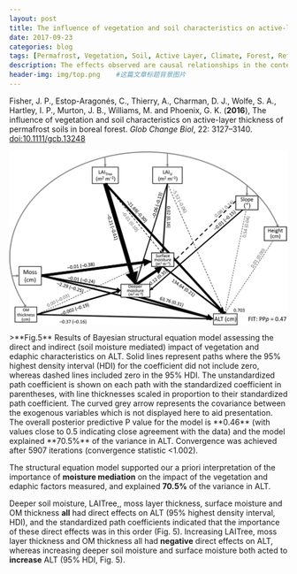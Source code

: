 ```yaml
---
layout: post
title: The influence of vegetation and soil characteristics on active-layer thickness of permafrost soils in boreal forest
date: 2017-09-23
categories: blog
tags: [Permafrost, Vegetation, Soil, Active Layer, Climate, Forest, Reference, Structural Equation Modeling, SEM model]
description: The effects observed are causal relationships in the context of the SEM approach is determined from the modeller's existing understanding of the system. 
header-img: img/top.png    #这篇文章标题背景图片
---
```


Fisher, J. P., Estop-Aragonés, C., Thierry, A., Charman, D. J., Wolfe, S. A., Hartley, I. P., Murton, J. B., Williams, M. and Phoenix, G. K. (**2016**), The influence of vegetation and soil characteristics on active-layer thickness of permafrost soils in boreal forest. *Glob Change Biol*, 22: 3127–3140. [doi:10.1111/gcb.13248](http://dx.doi.org/doi:10.1111/gcb.13248)

<center>
    <p><img src="/img/gcb13248-fig-0005.png" align="center"></p>
</center>
>**Fig.5** Results of Bayesian structural equation model assessing the direct and indirect (soil moisture mediated) impact of vegetation and edaphic characteristics on ALT. Solid lines represent paths where the 95% highest density interval (HDI) for the coefficient did not include zero, whereas dashed lines included zero in the 95% HDI. The unstandardized path coefficient is shown on each path with the standardized coefficient in parentheses, with line thicknesses scaled in proportion to their standardized path coefficient. The curved grey arrow represents the covariance between the exogenous variables which is not displayed here to aid presentation. The overall posterior predictive P value for the model is **0.46** (with values close to 0.5 indicating close agreement with the data) and the model explained **70.5%** of the variance in ALT. Convergence was achieved after 5907 iterations (convergence statistic <1.002).

The structural equation model supported our a priori interpretation of the importance of **moisture mediation** on the impact of the vegetation and edaphic factors measured, and explained **70.5%** of the variance in ALT.

Deeper soil moisture, LAITree,, moss layer thickness, surface moisture and OM thickness **all** had direct effects on ALT (95% highest density interval, HDI), and the standardized path coefficients indicated that the importance of these direct effects was in this order (Fig. 5). Increasing LAITree, moss layer thickness and OM thickness all had **negative** direct effects on ALT, whereas increasing deeper soil moisture and surface moisture both acted to **increase** ALT (95% HDI, Fig. 5).
